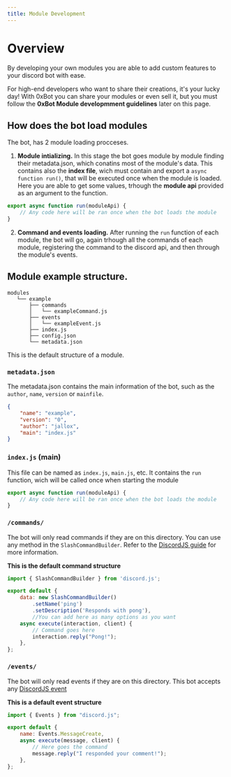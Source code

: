 ```yaml
---
title: Module Development
---
```


# Overview
By developing your own modules you are able to add custom features to your discord bot with ease. 

For high-end developers who want to share their creations, it's your lucky day! With 0xBot you can share your modules or even sell it, but you must follow the **0xBot Module developmment guidelines** later on this page.

## How does the bot load modules
The bot, has 2 module loading procceses. 

1. **Module intializing.** In this stage the bot goes module by module finding their metadata.json, which conatins most of the module's data. This contains also the **index file**, wich must contain and export a `async function run()`, that will be executed once when the module is loaded. Here you are able to get some values, trhough the **module api** provided as an argument to the function.
```js
export async function run(moduleApi) {
    // Any code here will be ran once when the bot loads the module
}
```

2. **Command and events loading.** After running the `run` function of each module, the bot will go, again trhough all the commands of each module, registering the command to the discord api, and then through the module's events.

## Module example structure.

```
modules
   └── example
       ├── commands
       │   └── exampleCommand.js
       ├── events
       │   └── exampleEvent.js
       ├── index.js
       ├── config.json
       └── metadata.json
```

This is the default structure of a module.

### `metadata.json`
The metadata.json contains the main information of the bot, such as the `author`, `name`, `version` or `mainfile`.
```json title="metadata.json"
{
    "name": "example",
    "version": "0",
    "author": "jallox",
    "main": "index.js"
}
```

### `index.js` (main)
This file can be named as `index.js`, `main.js`, etc. It contains the `run` function, wich will be called once when starting the module
```js title="index.js"
export async function run(moduleApi) {
    // Any code here will be ran once when the bot loads the module
}
```

### `/commands/`
The bot will only read commands if they are on this directory. You can use any method in the `SlashCommandBuilder`. Refer to the [DiscordJS guide](https://discord.js.org/docs/packages/discord.js/14.22.1/SlashCommandBuilder:Class) for more information.

**This is the default command structure**
```js title="commands/ping.js"
import { SlashCommandBuilder } from 'discord.js';

export default {
	data: new SlashCommandBuilder()
		.setName('ping')
		.setDescription('Responds with pong'),
		//You can add here as many options as you want 
	async execute(interaction, client) {
		// Command goes here
        interaction.reply("Pong!");
	},
};
```

### `/events/`
The bot will only read events if they are on this directory. This bot accepts any [DiscordJS event](https://discord.js.org/docs/packages/discord.js/14.22.1/Events:Enum)

**This is a default event structure**
```js title="events/message.js"
import { Events } from "discord.js";

export default {
	name: Events.MessageCreate,
	async execute(message, client) {
		// Here goes the command
        message.reply("I responded your comment!");
	},
};
```

